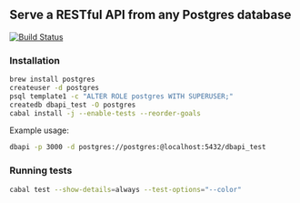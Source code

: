 ## Serve a RESTful API from any Postgres database

[![Build Status](https://travis-ci.org/begriffs/dbapi.svg)](https://travis-ci.org/begriffs/dbapi)

### Installation

```sh
brew install postgres
createuser -d postgres
psql template1 -c "ALTER ROLE postgres WITH SUPERUSER;"
createdb dbapi_test -O postgres
cabal install -j --enable-tests --reorder-goals
```

Example usage:

```sh
dbapi -p 3000 -d postgres://postgres:@localhost:5432/dbapi_test
```

### Running tests

```sh
cabal test --show-details=always --test-options="--color"
```
